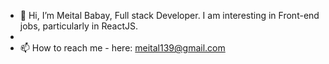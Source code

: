 - 👋 Hi, I’m Meital Babay, Full stack Developer. I am interesting in Front-end jobs, particularly in ReactJS.
- 
- 📫 How to reach me - here: meital139@gmail.com
